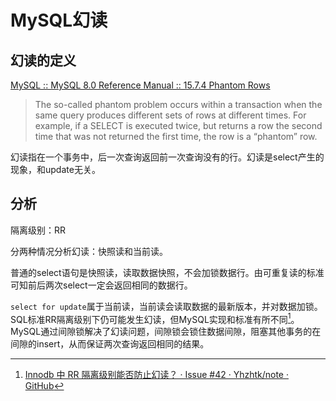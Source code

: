 # MySQL幻读

## 幻读的定义

[MySQL :: MySQL 8.0 Reference Manual :: 15.7.4 Phantom Rows](https://dev.mysql.com/doc/refman/8.0/en/innodb-next-key-locking.html)

> The so-called phantom problem occurs within a transaction when the same query produces different sets of rows at different times. For example, if a SELECT is executed twice, but returns a row the second time that was not returned the first time, the row is a “phantom” row.

幻读指在一个事务中，后一次查询返回前一次查询没有的行。幻读是select产生的现象，和update无关。

## 分析

隔离级别：RR

分两种情况分析幻读：快照读和当前读。

普通的select语句是快照读，读取数据快照，不会加锁数据行。由可重复读的标准可知前后两次select一定会返回相同的数据行。

`select for update`属于当前读，当前读会读取数据的最新版本，并对数据加锁。SQL标准RR隔离级别下仍可能发生幻读，但MySQL实现和标准有所不同[^1]。MySQL通过间隙锁解决了幻读问题，间隙锁会锁住数据间隙，阻塞其他事务的在间隙的insert，从而保证两次查询返回相同的结果。

[^1]: [Innodb 中 RR 隔离级别能否防止幻读？ · Issue #42 · Yhzhtk/note · GitHub](https://github.com/Yhzhtk/note/issues/42)

